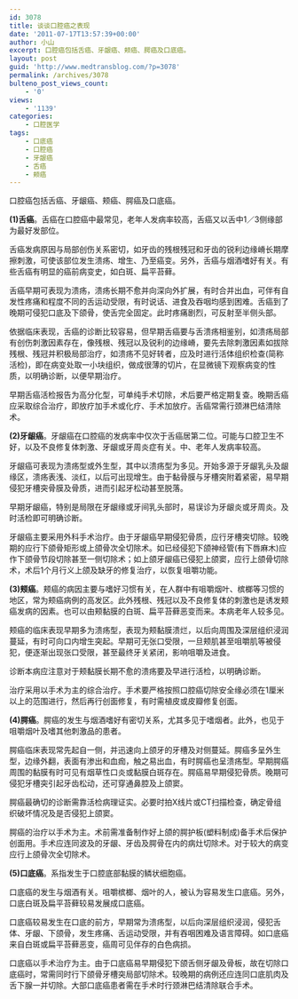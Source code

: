 ```yaml
---
id: 3078
title: 谈谈口腔癌之表现
date: '2011-07-17T13:57:39+00:00'
author: 小山
excerpt: 口腔癌包括舌癌、牙龈癌、颊癌、腭癌及口底癌。
layout: post
guid: 'http://www.medtransblog.com/?p=3078'
permalink: /archives/3078
bulteno_post_views_count:
    - '0'
views:
    - '1139'
categories:
    - 口腔医学
tags:
    - 口底癌
    - 口腔癌
    - 牙龈癌
    - 舌癌
    - 颊癌
---
```


口腔癌包括舌癌、牙龈癌、颊癌、腭癌及口底癌。

**(1)舌癌**。舌癌在口腔癌中最常见，老年人发病率较高，舌癌又以舌中1／3侧缘部为最好发部位。

舌癌发病原因与局部创伤关系密切，如牙齿的残根残冠和牙齿的锐利边缘嵴长期摩擦刺激，可使该部位发生溃疡、增生、乃至癌变。另外，舌癌与烟酒嗜好有关。有些舌癌有明显的癌前病变史，如白斑、扁平苔藓。

舌癌早期可表现为溃疡，溃疡长期不愈并向深向外扩展，有时合并出血，可伴有自发性疼痛和程度不同的舌运动受限，有时说话、进食及吞咽均感到困难。舌癌到了晚期可侵犯口底及下颌骨，使舌完全固定。此时疼痛剧烈，可反射至半侧头部。

依据临床表现，舌癌的诊断比较容易，但早期舌癌要与舌溃疡相鉴别，如溃疡局部有创伤刺激因素存在，像残根、残冠以及锐利的边缘嵴，要先去除刺激因素如拔除残根、残冠并积极局部治疗，如溃疡不见好转者，应及时进行活体组织检查(简称活检)，即在病变处取一小块组织，做成很薄的切片，在显微镜下观察病变的性质，以明确诊断，以便早期治疗。

早期舌癌活检报告为高分化型，可单纯手术切除，术后要严格定期复查。晚期舌癌应采取综合治疗，即放疗加手术或化疗、手术加放疗。舌癌常需行颈淋巴结清除术。

**(2)牙龈癌**。牙龈癌在口腔癌的发病率中仅次于舌癌居第二位。可能与口腔卫生不好，以及不良修复体刺激、牙龈或牙周炎症有关。中、老年人发病率较高。

牙龈癌可表现为溃疡型或外生型，其中以溃疡型为多见。开始多源于牙龈乳头及龈缘区，溃疡表浅、淡红，以后可出现增生。由于黏骨膜与牙槽突附着紧密，易早期侵犯牙槽突骨膜及骨质，进而引起牙松动甚至脱落。

早期牙龈癌，特别是局限在牙龈缘或牙间乳头部时，易误诊为牙龈炎或牙周炎。及时活检即可明确诊断。

牙龈癌主要采用外科手术治疗。由于牙龈癌早期侵犯骨质，应行牙槽突切除。较晚期的应行下颌骨矩形或上颌骨次全切除术。如已经侵犯下颌神经管(有下唇麻木)应作下颌骨节段切除甚至一侧切除术；如上颌牙龈癌已侵犯上颌窦，应行上颌骨切除术，术后1个月行义上颌及缺牙的修复治疗，以恢复咀嚼功能。

**(3)颊癌**。颊癌的病因主要与嗜好习惯有关，在人群中有咀嚼烟叶、槟榔等习惯的地区，常为颊癌病例的高发区。此外残根、残冠以及不良修复体的刺激也是诱发颊癌发病的因素。也可以由颊黏膜的白斑、扁平苔藓恶变而来。本病老年人较多见。

颊癌的临床表现早期多为溃疡型，表现为颊黏膜溃烂，以后向周围及深层组织浸润蔓延，有时可向口内增生突起。早期可无张口受限，一旦颊肌甚至咀嚼肌等被侵犯，便逐渐出现张口受限，甚至最终牙关紧闭，影响咀嚼及进食。

诊断本病应注意对于颊黏膜长期不愈的溃疡要及早进行活检，以明确诊断。

治疗采用以手术为主的综合治疗。手术要严格按照口腔癌切除安全缘必须在1厘米以上的范围进行，然后再行创面修复，有时需植皮或皮瓣修复创面。

**(4)腭癌**。腭癌的发生与烟酒嗜好有密切关系，尤其多见于嗜烟者。此外，也见于咀嚼烟叶及嗜其他刺激品的患者。

腭癌临床表现常先起自一侧，并迅速向上颌牙的牙槽及对侧蔓延。腭癌多呈外生型，边缘外翻，表面有渗出和血痂，触之易出血，有时腭癌也呈溃疡型。早期腭癌周围的黏膜有时可见有烟草性口炎或黏膜白斑存在。腭癌易早期侵犯骨质。晚期可侵犯牙槽突引起牙齿松动，还可穿通鼻腔及上颌窦。

腭癌最确切的诊断需靠活检病理证实。必要时拍X线片或CT扫描检查，确定骨组织破坏情况及是否侵犯上颌窦。

腭癌的治疗以手术为主。术前需准备制作好上颌的腭护板(塑料制成)备手术后保护创面用。手术应连同波及的牙龈、牙齿及腭骨在内的病灶切除术。对于较大的病变应行上颌骨次全切除术。

**(5)口底癌**。系指发生于口腔底部黏膜的鳞状细胞癌。

口底癌的发生与烟酒有关。咀嚼槟榔、烟叶的人，被认为容易发生口底癌。另外，口底白斑及扁平苔藓较易发展成口底癌。

口底癌较易发生在口底的前方，早期常为溃疡型，以后向深层组织浸润，侵犯舌体、牙龈、下颌骨，发生疼痛、舌运动受限，并有吞咽困难及语言障碍。如口底癌来自白斑或扁平苔藓恶变，癌周可见伴存的白色病损。

口底癌以手术治疗为主。由于口底癌易早期侵犯下颌舌侧牙龈及骨板，故在切除口底癌时，常需同时行下颌骨牙槽突局部切除术。较晚期的病例还应连同口底肌肉及舌下腺一并切除。大部口底癌患者需在手术时行颈淋巴结清除联合手术。